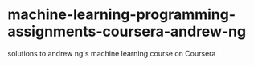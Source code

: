 # machine-learning-programming-assignments-coursera-andrew-ng
solutions to andrew ng's machine learning course on Coursera
